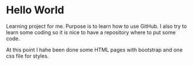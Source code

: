 # Hello World
Learning project for me. Purpose is to learn how to use GitHub. I also try to learn some coding so it is nice to have a repository where to put some code.

At this point I hahe been done some HTML pages with bootstrap and one css file for styles. 
